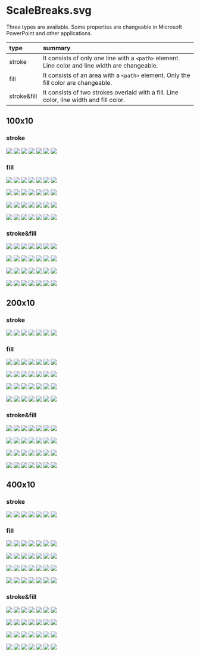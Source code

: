 # ScaleBreaks.svg

Three types are available. Some properties are changeable in Microsoft PowerPoint and other applications.

|type|summary|
|:---|:---|
|stroke|It consists of only one line with a `<path>` element. Line color and line width are changeable.|
|fill|It consists of an area with a `<path>` element. Only the fill color are changeable.|
|stroke&fill|It consists of two strokes overlaid with a fill. Line color, line width and fill color.|

## 100x10

### stroke

![](data/1_10_100_1.svg)
![](data/1_10_100_2.svg)
![](data/1_10_100_3.svg)
![](data/1_10_100_4.svg)
![](data/1_10_100_5.svg)
![](data/1_10_100_10.svg)
![](data/1_10_100_20.svg)

### fill

![](data/2_10_100_1_5.svg)
![](data/2_10_100_2_5.svg)
![](data/2_10_100_3_5.svg)
![](data/2_10_100_4_5.svg)
![](data/2_10_100_5_5.svg)
![](data/2_10_100_10_5.svg)
![](data/2_10_100_20_5.svg)

![](data/2_10_100_1_10.svg)
![](data/2_10_100_2_10.svg)
![](data/2_10_100_3_10.svg)
![](data/2_10_100_4_10.svg)
![](data/2_10_100_5_10.svg)
![](data/2_10_100_10_10.svg)
![](data/2_10_100_20_10.svg)

![](data/2_10_100_1_15.svg)
![](data/2_10_100_2_15.svg)
![](data/2_10_100_3_15.svg)
![](data/2_10_100_4_15.svg)
![](data/2_10_100_5_15.svg)
![](data/2_10_100_10_15.svg)
![](data/2_10_100_20_15.svg)

![](data/2_10_100_1_20.svg)
![](data/2_10_100_2_20.svg)
![](data/2_10_100_3_20.svg)
![](data/2_10_100_4_20.svg)
![](data/2_10_100_5_20.svg)
![](data/2_10_100_10_20.svg)
![](data/2_10_100_20_20.svg)

### stroke&fill

![](data/3_10_100_1_5.svg)
![](data/3_10_100_2_5.svg)
![](data/3_10_100_3_5.svg)
![](data/3_10_100_4_5.svg)
![](data/3_10_100_5_5.svg)
![](data/3_10_100_10_5.svg)
![](data/3_10_100_20_5.svg)

![](data/3_10_100_1_10.svg)
![](data/3_10_100_2_10.svg)
![](data/3_10_100_3_10.svg)
![](data/3_10_100_4_10.svg)
![](data/3_10_100_5_10.svg)
![](data/3_10_100_10_10.svg)
![](data/3_10_100_20_10.svg)

![](data/3_10_100_1_15.svg)
![](data/3_10_100_2_15.svg)
![](data/3_10_100_3_15.svg)
![](data/3_10_100_4_15.svg)
![](data/3_10_100_5_15.svg)
![](data/3_10_100_10_15.svg)
![](data/3_10_100_20_15.svg)

![](data/3_10_100_1_20.svg)
![](data/3_10_100_2_20.svg)
![](data/3_10_100_3_20.svg)
![](data/3_10_100_4_20.svg)
![](data/3_10_100_5_20.svg)
![](data/3_10_100_10_20.svg)
![](data/3_10_100_20_20.svg)

## 200x10

### stroke

![](data/1_10_200_1.svg)
![](data/1_10_200_2.svg)
![](data/1_10_200_3.svg)
![](data/1_10_200_4.svg)
![](data/1_10_200_5.svg)
![](data/1_10_200_10.svg)
![](data/1_10_200_20.svg)

### fill

![](data/2_10_200_1_5.svg)
![](data/2_10_200_2_5.svg)
![](data/2_10_200_3_5.svg)
![](data/2_10_200_4_5.svg)
![](data/2_10_200_5_5.svg)
![](data/2_10_200_10_5.svg)
![](data/2_10_200_20_5.svg)

![](data/2_10_200_1_10.svg)
![](data/2_10_200_2_10.svg)
![](data/2_10_200_3_10.svg)
![](data/2_10_200_4_10.svg)
![](data/2_10_200_5_10.svg)
![](data/2_10_200_10_10.svg)
![](data/2_10_200_20_10.svg)

![](data/2_10_200_1_15.svg)
![](data/2_10_200_2_15.svg)
![](data/2_10_200_3_15.svg)
![](data/2_10_200_4_15.svg)
![](data/2_10_200_5_15.svg)
![](data/2_10_200_10_15.svg)
![](data/2_10_200_20_15.svg)

![](data/2_10_200_1_20.svg)
![](data/2_10_200_2_20.svg)
![](data/2_10_200_3_20.svg)
![](data/2_10_200_4_20.svg)
![](data/2_10_200_5_20.svg)
![](data/2_10_200_10_20.svg)
![](data/2_10_200_20_20.svg)

### stroke&fill

![](data/3_10_200_1_5.svg)
![](data/3_10_200_2_5.svg)
![](data/3_10_200_3_5.svg)
![](data/3_10_200_4_5.svg)
![](data/3_10_200_5_5.svg)
![](data/3_10_200_10_5.svg)
![](data/3_10_200_20_5.svg)

![](data/3_10_200_1_10.svg)
![](data/3_10_200_2_10.svg)
![](data/3_10_200_3_10.svg)
![](data/3_10_200_4_10.svg)
![](data/3_10_200_5_10.svg)
![](data/3_10_200_10_10.svg)
![](data/3_10_200_20_10.svg)

![](data/3_10_200_1_15.svg)
![](data/3_10_200_2_15.svg)
![](data/3_10_200_3_15.svg)
![](data/3_10_200_4_15.svg)
![](data/3_10_200_5_15.svg)
![](data/3_10_200_10_15.svg)
![](data/3_10_200_20_15.svg)

![](data/3_10_200_1_20.svg)
![](data/3_10_200_2_20.svg)
![](data/3_10_200_3_20.svg)
![](data/3_10_200_4_20.svg)
![](data/3_10_200_5_20.svg)
![](data/3_10_200_10_20.svg)
![](data/3_10_200_20_20.svg)

## 400x10

### stroke

![](data/1_10_400_1.svg)
![](data/1_10_400_2.svg)
![](data/1_10_400_3.svg)
![](data/1_10_400_4.svg)
![](data/1_10_400_5.svg)
![](data/1_10_400_10.svg)
![](data/1_10_400_20.svg)

### fill

![](data/2_10_400_1_5.svg)
![](data/2_10_400_2_5.svg)
![](data/2_10_400_3_5.svg)
![](data/2_10_400_4_5.svg)
![](data/2_10_400_5_5.svg)
![](data/2_10_400_10_5.svg)
![](data/2_10_400_20_5.svg)

![](data/2_10_400_1_10.svg)
![](data/2_10_400_2_10.svg)
![](data/2_10_400_3_10.svg)
![](data/2_10_400_4_10.svg)
![](data/2_10_400_5_10.svg)
![](data/2_10_400_10_10.svg)
![](data/2_10_400_20_10.svg)

![](data/2_10_400_1_15.svg)
![](data/2_10_400_2_15.svg)
![](data/2_10_400_3_15.svg)
![](data/2_10_400_4_15.svg)
![](data/2_10_400_5_15.svg)
![](data/2_10_400_10_15.svg)
![](data/2_10_400_20_15.svg)

![](data/2_10_400_1_20.svg)
![](data/2_10_400_2_20.svg)
![](data/2_10_400_3_20.svg)
![](data/2_10_400_4_20.svg)
![](data/2_10_400_5_20.svg)
![](data/2_10_400_10_20.svg)
![](data/2_10_400_20_20.svg)

### stroke&fill

![](data/3_10_400_1_5.svg)
![](data/3_10_400_2_5.svg)
![](data/3_10_400_3_5.svg)
![](data/3_10_400_4_5.svg)
![](data/3_10_400_5_5.svg)
![](data/3_10_400_10_5.svg)
![](data/3_10_400_20_5.svg)

![](data/3_10_400_1_10.svg)
![](data/3_10_400_2_10.svg)
![](data/3_10_400_3_10.svg)
![](data/3_10_400_4_10.svg)
![](data/3_10_400_5_10.svg)
![](data/3_10_400_10_10.svg)
![](data/3_10_400_20_10.svg)

![](data/3_10_400_1_15.svg)
![](data/3_10_400_2_15.svg)
![](data/3_10_400_3_15.svg)
![](data/3_10_400_4_15.svg)
![](data/3_10_400_5_15.svg)
![](data/3_10_400_10_15.svg)
![](data/3_10_400_20_15.svg)

![](data/3_10_400_1_20.svg)
![](data/3_10_400_2_20.svg)
![](data/3_10_400_3_20.svg)
![](data/3_10_400_4_20.svg)
![](data/3_10_400_5_20.svg)
![](data/3_10_400_10_20.svg)
![](data/3_10_400_20_20.svg)

